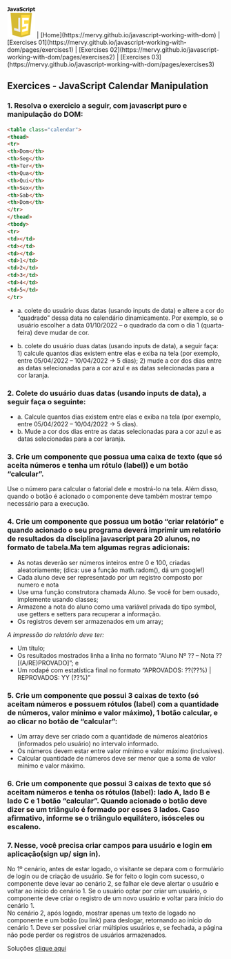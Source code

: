 <img src="../javascript-logo.png" alt="JS logo" style="height:70px;"/> 
| [Home](https://mervy.github.io/javascript-working-with-dom) 
| [Exercises 01](https://mervy.github.io/javascript-working-with-dom/pages/exercises1) 
| [Exercises 02](https://mervy.github.io/javascript-working-with-dom/pages/exercises2) 
| [Exercises 03](https://mervy.github.io/javascript-working-with-dom/pages/exercises3) 

## Exercices - JavaScript Calendar Manipulation

### 1. Resolva o exercicio a seguir, com javascript puro e manipulação do DOM:

```html 
<table class="calendar">  
<thead>  
<tr>  
<th>Dom</th>  
<th>Seg</th>  
<th>Ter</th>  
<th>Qua</th>  
<th>Qui</th>  
<th>Sex</th>  
<th>Sab</th>  
<th>Dom</th>  
</tr>  
</thead>  
<tbody>  
<tr>  
<td></td>  
<td></td>  
<td></td>  
<td>1</td>  
<td>2</td>  
<td>3</td>  
<td>4</td>  
<td>5</td>  
</tr>  
```

- a. colete do usuário duas datas (usando inputs de data) e altere a cor do “quadrado” dessa data no calendário dinamicamente. Por exemplo, se o usuário escolher a data 01/10/2022 – o quadrado da com o dia 1 (quarta-feira) deve mudar de cor.  
  
- b. colete do usuário duas datas (usando inputs de data), a seguir faça: 1) calcule quantos dias existem entre elas e exiba na tela (por exemplo, entre 05/04/2022 – 10/04/2022 → 5 dias); 2) mude a cor dos dias entre as datas selecionadas para a cor azul e as datas selecionadas para a cor laranja.


### 2. Colete do usuário duas datas (usando inputs de data), a seguir faça o seguinte:

- a.  Calcule quantos dias existem entre elas e exiba na tela (por exemplo, entre 05/04/2022 – 10/04/2022 → 5 dias).
- b.  Mude a cor dos dias entre as datas selecionadas para a cor azul e as datas selecionadas para a cor laranja.


### 3. Crie um componente que possua uma caixa de texto (que só aceita números e tenha um rótulo (label)) e um botão “calcular”.  

Use o número para calcular o fatorial dele e mostrá-lo na tela. Além disso, quando o botão é acionado o componente deve também mostrar tempo necessário para a execução.



### 4. Crie um componente que possua um botão “criar relatório” e quando acionado o seu programa deverá imprimir um relatório de resultados da disciplina javascript para 20 alunos, no formato de tabela.Ma tem algumas regras adicionais:  
  
- As notas deverão ser números inteiros entre 0 e 100, criadas aleatoriamente; (dica: use a função math.radom(), dá um google!)  
- Cada aluno deve ser representado por um registro composto por numero e nota  
- Use uma função construtora chamada Aluno. Se você for bem ousado, implemente usando classes;  
- Armazene a nota do aluno como uma variável privada do tipo symbol, use getters e setters para recuperar a informação.  
- Os registros devem ser armazenados em um array;  

*A impressão do relatório deve ter:*

- Um título;  
- Os resultados mostrados linha a linha no formato “Aluno Nº ?? – Nota ?? \[(A/RE)PROVADO\]”; e  
- Um rodapé com estatística final no formato “APROVADOS: ??(??%) | REPROVADOS: YY (??%)”


### 5. Crie um componente que possui 3 caixas de texto (só aceitam números e possuem rótulos (label) com a quantidade de números, valor mínimo e valor máximo), 1 botão calcular, e ao clicar no botão de “calcular”:  

- Um array deve ser criado com a quantidade de números aleatórios (informados pelo usuário) no intervalo informado.  
- Os números devem estar entre valor mínimo e valor máximo (inclusives).  
- Calcular quantidade de números deve ser menor que a soma de valor mínimo e valor máximo.



### 6. Crie um componente que possui 3 caixas de texto que só aceitam números e tenha os rótulos (label): lado A, lado B e lado C e 1 botão “calcular”. Quando acionado o botão deve dizer se um triângulo é formado por esses 3 lados. Caso afirmativo, informe se o triângulo equilátero, isósceles ou escaleno.


### 7. Nesse, você precisa criar campos para usuário e login em aplicação(sign up/ sign in).  

No 1º cenário, antes de estar logado, o visitante se depara com o formulário de login ou de criação de usuário. Se for feito o login com sucesso, o componente deve levar ao cenário 2, se falhar ele deve alertar o usuário e voltar ao início do cenário 1. Se o usuário optar por criar um usuário, o componente deve criar o registro de um novo usuário e voltar para início do cenário 1.  
No cenário 2, após logado, mostrar apenas um texto de logado no componente e um botão (ou link) para deslogar, retornando ao início do cenário 1. Deve ser possível criar múltiplos usuários e, se fechada, a página não pode perder os registros de usuários armazenados.

Soluções [clique aqui](https://mervy.github.io/javascript-working-with-dom/pages/solutions3) 